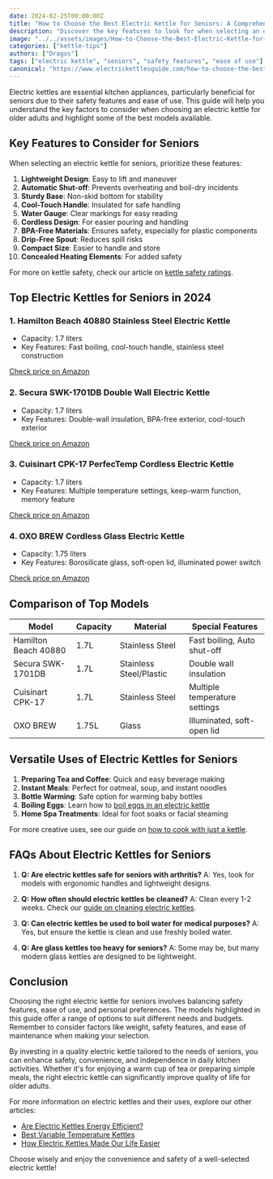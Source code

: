 ```yaml
---
date: 2024-02-25T00:00:00Z
title: "How to Choose the Best Electric Kettle for Seniors: A Comprehensive Guide"
description: "Discover the key features to look for when selecting an electric kettle for seniors. Learn about top models, safety considerations, and versatile uses of electric kettles to enhance daily life for older adults."
image: "../../assets/images/How-to-Choose-the-Best-Electric-Kettle-for-Seniors.jpg"
categories: ["kettle-tips"]
authors: ["Dragos"]
tags: ["electric kettle", "seniors", "safety features", "ease of use"]
canonical: "https://www.electrickettlesguide.com/how-to-choose-the-best-electric-kettle-for-seniors/"
---
```


Electric kettles are essential kitchen appliances, particularly beneficial for seniors due to their safety features and ease of use. This guide will help you understand the key factors to consider when choosing an electric kettle for older adults and highlight some of the best models available.

## Key Features to Consider for Seniors

When selecting an electric kettle for seniors, prioritize these features:

1. **Lightweight Design**: Easy to lift and maneuver
2. **Automatic Shut-off**: Prevents overheating and boil-dry incidents
3. **Sturdy Base**: Non-skid bottom for stability
4. **Cool-Touch Handle**: Insulated for safe handling
5. **Water Gauge**: Clear markings for easy reading
6. **Cordless Design**: For easier pouring and handling
7. **BPA-Free Materials**: Ensures safety, especially for plastic components
8. **Drip-Free Spout**: Reduces spill risks
9. **Compact Size**: Easier to handle and store
10. **Concealed Heating Elements**: For added safety

For more on kettle safety, check our article on [kettle safety ratings](https://www.electrickettlesguide.com/kettle-safety-ratings/).

## Top Electric Kettles for Seniors in 2024

### 1. Hamilton Beach 40880 Stainless Steel Electric Kettle


- Capacity: 1.7 liters
- Key Features: Fast boiling, cool-touch handle, stainless steel construction

[Check price on Amazon](#)

### 2. Secura SWK-1701DB Double Wall Electric Kettle


- Capacity: 1.7 liters
- Key Features: Double-wall insulation, BPA-free exterior, cool-touch exterior

[Check price on Amazon](#)

### 3. Cuisinart CPK-17 PerfecTemp Cordless Electric Kettle


- Capacity: 1.7 liters
- Key Features: Multiple temperature settings, keep-warm function, memory feature

[Check price on Amazon](#)

### 4. OXO BREW Cordless Glass Electric Kettle


- Capacity: 1.75 liters
- Key Features: Borosilicate glass, soft-open lid, illuminated power switch

[Check price on Amazon](#)

## Comparison of Top Models

| Model | Capacity | Material | Special Features |
|-------|----------|----------|-------------------|
| Hamilton Beach 40880 | 1.7L | Stainless Steel | Fast boiling, Auto shut-off |
| Secura SWK-1701DB | 1.7L | Stainless Steel/Plastic | Double wall insulation |
| Cuisinart CPK-17 | 1.7L | Stainless Steel | Multiple temperature settings |
| OXO BREW | 1.75L | Glass | Illuminated, soft-open lid |

## Versatile Uses of Electric Kettles for Seniors

1. **Preparing Tea and Coffee**: Quick and easy beverage making
2. **Instant Meals**: Perfect for oatmeal, soup, and instant noodles
3. **Bottle Warming**: Safe option for warming baby bottles
4. **Boiling Eggs**: Learn how to [boil eggs in an electric kettle](https://www.electrickettlesguide.com/how-to-boil-eggs-into-an-electric-kettle/)
5. **Home Spa Treatments**: Ideal for foot soaks or facial steaming

For more creative uses, see our guide on [how to cook with just a kettle](https://www.electrickettlesguide.com/how-to-cook-with-just-a-kettle/).

## FAQs About Electric Kettles for Seniors

1. **Q: Are electric kettles safe for seniors with arthritis?**
   A: Yes, look for models with ergonomic handles and lightweight designs.

2. **Q: How often should electric kettles be cleaned?**
   A: Clean every 1-2 weeks. Check our [guide on cleaning electric kettles](https://www.electrickettlesguide.com/how-to-clean-an-electric-kettle/).

3. **Q: Can electric kettles be used to boil water for medical purposes?**
   A: Yes, but ensure the kettle is clean and use freshly boiled water.

4. **Q: Are glass kettles too heavy for seniors?**
   A: Some may be, but many modern glass kettles are designed to be lightweight.

## Conclusion

Choosing the right electric kettle for seniors involves balancing safety features, ease of use, and personal preferences. The models highlighted in this guide offer a range of options to suit different needs and budgets. Remember to consider factors like weight, safety features, and ease of maintenance when making your selection.

By investing in a quality electric kettle tailored to the needs of seniors, you can enhance safety, convenience, and independence in daily kitchen activities. Whether it's for enjoying a warm cup of tea or preparing simple meals, the right electric kettle can significantly improve quality of life for older adults.

For more information on electric kettles and their uses, explore our other articles:
- [Are Electric Kettles Energy Efficient?](https://www.electrickettlesguide.com/are-electric-kettles-energy-efficient/)
- [Best Variable Temperature Kettles](https://www.electrickettlesguide.com/best-variable-temperature-kettles/)
- [How Electric Kettles Made Our Life Easier](https://www.electrickettlesguide.com/how-electric-kettles-made-our-life-easier/)

Choose wisely and enjoy the convenience and safety of a well-selected electric kettle!
